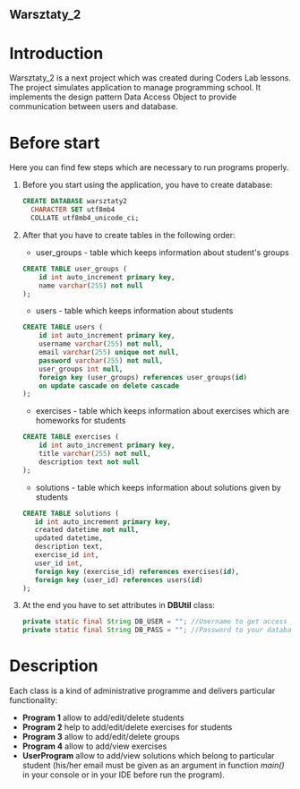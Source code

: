 ## Warsztaty_2

# Introduction
Warsztaty_2 is a next project which was created during Coders Lab lessons.
The project simulates application to manage programming school.
It implements the design pattern Data Access Object to provide communication between users and database.

# Before start
Here you can find few steps which are necessary to run programs properly.
1. Before you start using the application, you have to create database:
    ```sql
    CREATE DATABASE warsztaty2
      CHARACTER SET utf8mb4
      COLLATE utf8mb4_unicode_ci;
    ``` 
2. After that you have to create tables in the following order:
   * user_groups - table which keeps information about student's groups 
    ```sql
    CREATE TABLE user_groups (
        id int auto_increment primary key,
        name varchar(255) not null
    );
   ```
   * users - table which keeps information about students
   ```sql
   CREATE TABLE users (
       id int auto_increment primary key,
       username varchar(255) not null,
       email varchar(255) unique not null,
       password varchar(255) not null,
       user_groups int null,
       foreign key (user_groups) references user_groups(id)
       on update cascade on delete cascade
   );
   ```
   
   * exercises - table which keeps information about exercises which are homeworks for students
   ```sql
   CREATE TABLE exercises (
       id int auto_increment primary key,
       title varchar(255) not null,
       description text not null
   );
   ```
   
   * solutions - table which keeps information about solutions given by students
    ```sql
   CREATE TABLE solutions (
       id int auto_increment primary key,
       created datetime not null,
       updated datetime,
       description text,
       exercise_id int,
       user_id int,
       foreign key (exercise_id) references exercises(id),
       foreign key (user_id) references users(id)
   );
    ```

3. At the end you have to set attributes in **DBUtil** class:
    ```java
   private static final String DB_USER = ""; //Username to get access to database
   private static final String DB_PASS = ""; //Password to your database
    ```
	
# Description

Each class is a kind of administrative programme and delivers particular functionality:
* **Program 1** allow to add/edit/delete students
* **Program 2** help to add/edit/delete exercises for students
* **Program 3** allow to add/edit/delete groups 
* **Program 4** allow to add/view exercises
* **UserProgram** allow to add/view solutions which belong to particular student 
(his/her email must be given as an argument in function *main()* in your console or in your IDE before run the program). 